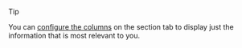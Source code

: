 <!-- markdownlint-disable-file MD041 -->
> [!TIP]
> You can [configure the columns][3] on the section tab to display just the information that is most relevant to you.

[3]: ../section-tabs/configure-columns.md
